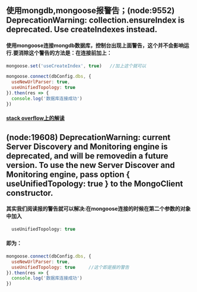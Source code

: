 ## 使用mongdb,mongoose报警告；(node:9552) DeprecationWarning: collection.ensureIndex is deprecated. Use createIndexes instead.

#### 使用mongoose连接mongdb数据库，控制台出现上面警告，这个并不会影响运行.要消除这个警告的方法是：在连接前加上：

```js
mongoose.set('useCreateIndex', true)   //加上这个就可以

mongoose.connect(dbConfig.dbs, {
  useNewUrlParser: true,
  useUnifiedTopology: true
}).then(res => {
  console.log('数据库连接成功')
})
```

#### [stack overflow上的解读](https://stackoverflow.com/questions/51960171/node63208-deprecationwarning-collection-ensureindex-is-deprecated-use-creat)



## (node:19608) DeprecationWarning: current Server Discovery and Monitoring engine is deprecated, and will be removedin a future version. To use the new Server Discover and Monitoring engine, pass option { useUnifiedTopology: true } to the MongoClient constructor.

#### 其实我们阅读报的警告就可以解决:在mongoose连接的时候在第二个参数的对象中加入

```js
  useUnifiedTopology: true   
```

#### 即为：

```js
mongoose.connect(dbConfig.dbs, {
  useNewUrlParser: true,
  useUnifiedTopology: true     //这个即是报的警告
}).then(res => {
  console.log('数据库连接成功')
})
```

